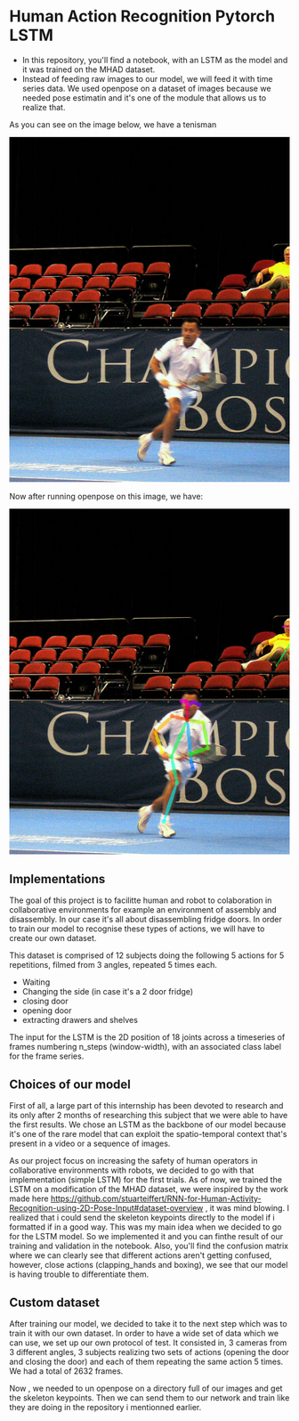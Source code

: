 # Human Action Recognition Pytorch LSTM
- In this repository, you'll find a notebook, with an LSTM as the model and it was trained on the MHAD dataset.
- Instead of feeding raw images to our model, we will feed it with time series data. We used openpose on a dataset of images because we needed pose estimatin and it's one of the module that allows us to realize that.

As you can see on the image below, we have a tenisman

![Tenis](COCO_tenis.jpg)

Now after running openpose on this image, we have:

![Tenis render](COCO_tenis_render.png)

## Implementations 

The goal of this project is to facilitte human and robot to colaboration in collaborative environments for example an environment of assembly and disassembly.
In our case it's all about disassembling fridge doors. In order to train our model to recognise these types of actions, we will have to create our own dataset.

This dataset is comprised of 12 subjects doing the following 5 actions for 5 repetitions, filmed from 3 angles, repeated 5 times each.   

- Waiting 
- Changing the side (in case it's a 2 door fridge)
- closing door
- opening door
- extracting drawers and shelves

The input for the LSTM is the 2D position of 18 joints across a timeseries of frames numbering n_steps (window-width), with an associated class label for the frame series.

## Choices of our model

First of all, a large part of this internship has been devoted to research and its only after 2 months of researching this subject that we were able to have the first results. We chose an LSTM as the backbone of our model because it's one of the rare model that can exploit the spatio-temporal context that's present in a video or a sequence of images. 

As our project focus on increasing the safety of human operators in collaborative environments with robots, we decided to go with that implementation (simple LSTM) for the first trials. As of now, we trained the LSTM on a modification of the MHAD dataset, we were inspired by the work made here https://github.com/stuarteiffert/RNN-for-Human-Activity-Recognition-using-2D-Pose-Input#dataset-overview , it was mind blowing. I realized that i could send the skeleton keypoints directly to the model if i formatted if in a good way. This was my main idea when we decided to go for the LSTM model. So we implemented it and you can finthe result of our training and validation in the notebook. Also, you'll find the confusion matrix where we can clearly see that different actions aren't getting confused, however, close actions (clapping_hands and boxing), we see that our model is having trouble to differentiate them.


## Custom dataset

After training our model, we decided to take it to the next step which was to train it with our own dataset. In order to have a wide set of data which we can use, we set up our own protocol of test. It consisted in, 3 cameras from 3 different angles, 3 subjects realizing two sets of actions (opening the door and closing the door) and each of them repeating the same action 5 times. We had a total of 2632 frames. 

Now , we needed to un openpose on a directory full of our images and get the skeleton keypoints. Then we can send them to our network and train like they are doing in the repository i mentionned earlier. 
